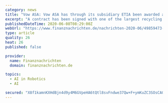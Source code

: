 ```yaml
---
category: news
title: "Vow ASA: Vow ASA has through its subsidiary ETIA been awarded a milestone contract for waste sorting robotics based on artificial intelligence (AI)"
excerpt: "A contract has been signed with one of the largest recycling companies for ferrous and non-ferrous metals in Europe on an application to sort out copper parts in ferrous waste streams. This first orde"
publishedDateTime: 2020-06-08T08:29:00Z
webUrl: "https://www.finanznachrichten.de/nachrichten-2020-06/49859473-vow-asa-vow-asa-has-through-its-subsidiary-etia-been-awarded-a-milestone-contract-for-waste-sorting-robotics-based-on-artificial-intelligence-ai-399.htm"
type: article
quality: 26
heat: 26
published: false

provider:
  name: Finanznachrichten
  domain: finanznachrichten.de

topics:
  - AI in Robotics
  - AI

secured: "X8f1kamnKXHdBjn4d9y4M6GVpeHA6tQtl8svFndwe37Qw+F+ymKuZC3SOsCAGcOYwD5yJZmBDJxNpH9qNhZ24drB1+wRMzRhc8MZbra8Y7PRxzgyymC3yc+93pt+YwaS6U+Q/92Qfv4DT05q7OQVgPxpjtGAmNu7YJCpmgH7QTmhCikJymnqLACAnkNwwBqOBDLN48Z33WaE5tWponLQO6cBn/eFz69vygfszUCmLVPgbEvQmJIoyeDC+9a1MHvFtj+dp9G8oxEIvwBaK5pQICd7PokGbNbWaloVKs0AMWK2YhqGxzbIWzniymJyZoo4;lMQDKUa9dfS60vxfBp8d0g=="
---
```


